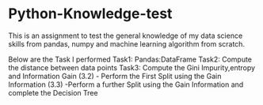 # Python-Knowledge-test
This is an assignment to test the general knowledge of my data science skills from pandas, numpy  and machine learning algorithm from scratch.

Below are the Task I performed
Task1: Pandas:DataFrame
Task2: Compute the distance between data points 
Task3: Compute the Gini Impurity,entropy and Information Gain 
(3.2) - Perform the First Split using the Gain Information
(3.3) -Perform a further Split using the Gain Information and complete the Decision Tree
